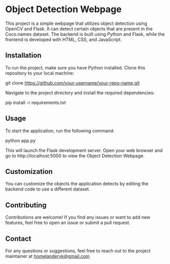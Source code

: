 # Object Detection Webpage

This project is a simple webpage that utilizes object detection using OpenCV and Flask. It can detect certain objects that are present in the Coco.names dataset. The backend is built using Python and Flask, while the frontend is developed with HTML, CSS, and JavaScript.

## Installation

To run the project, make sure you have Python installed. Clone this repository to your local machine:

git clone https://github.com/your-username/your-repo-name.git

Navigate to the project directory and install the required dependencies:

pip install -r requirements.txt

## Usage
To start the application, run the following command:

python app.py

This will launch the Flask development server. Open your web browser and go to http://localhost:5000 to view the Object Detection Webpage.

## Customization
You can customize the objects the application detects by editing the backend code to use a different dataset.

## Contributing
Contributions are welcome! If you find any issues or want to add new features, feel free to open an issue or submit a pull request.

## Contact
For any questions or suggestions, feel free to reach out to the project maintainer at homelanderyk@gmail.com




